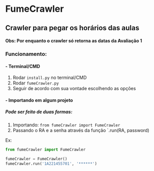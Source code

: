 # FumeCrawler
## Crawler para pegar os horários das aulas

#### Obs: Por enquanto o crawler só retorna as datas da Avaliação 1

### Funcionamento:

#### - Terminal/CMD

1. Rodar `install.py` no terminal/CMD
2. Rodar `fumeCrawler.py`
3. Seguir de acordo com sua vontade escolhendo as opções

#### - Importando em algum projeto

##### Pode ser feito de duas formas:
1. Importando: `from fumeCrawler import FumeCrawler`
2. Passando o RA e a senha através da função `.run(RA, password)

 Ex:
 ```python
 from fumeCrawler import FumeCrawler

fumeCrawler = FumeCrawler()
fumeCrawler.run('1A221455701', '******')
 ```

